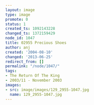 ```yaml
---
layout: image
type: image
promote: 0
status: 1
created_ts: 1092143228
changed_ts: 1372159429
node_id: 1047
title: 02955 Precious Shoes
author: anj
created: '2004-08-10'
changed: '2013-06-25'
redirect_from: []
permalink: "/node/1047/"
tags:
- The Return Of The King
- 2003/11 - November 2003
images:
- src: image/images/129_2955-1047.jpg
  name: 129_2955-1047.jpg
---
```


